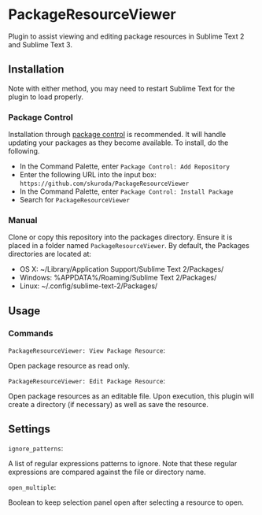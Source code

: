 # PackageResourceViewer
Plugin to assist viewing and editing package resources in Sublime Text 2 and Sublime Text 3.

## Installation
Note with either method, you may need to restart Sublime Text for the plugin to load properly.

### Package Control
Installation through [package control](http://wbond.net/sublime_packages/package_control) is recommended. It will handle updating your packages as they become available. To install, do the following.

* In the Command Palette, enter `Package Control: Add Repository`
* Enter the following URL into the input box: `https://github.com/skuroda/PackageResourceViewer`
* In the Command Palette, enter `Package Control: Install Package`
* Search for `PackageResourceViewer`

### Manual
Clone or copy this repository into the packages directory. Ensure it is placed in a folder named `PackageResourceViewer`. By default, the Packages directories are located at:

* OS X: ~/Library/Application Support/Sublime Text 2/Packages/
* Windows: %APPDATA%/Roaming/Sublime Text 2/Packages/
* Linux: ~/.config/sublime-text-2/Packages/

## Usage
### Commands
`PackageResourceViewer: View Package Resource`:

Open package resource as read only.

`PackageResourceViewer: Edit Package Resource`:

Open package resources as an editable file. Upon execution, this plugin will create a directory (if necessary) as well as save the resource.

## Settings
`ignore_patterns`:

A list of regular expressions patterns to ignore. Note that these regular expressions are compared against the file or directory name.

`open_multiple`:

Boolean to keep selection panel open after selecting a resource to open.